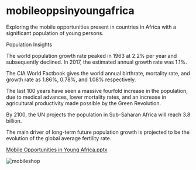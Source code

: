 # mobileoppsinyoungafrica
Exploring the mobile opportunities present in countries in Africa with a significant population of young persons. 

Population Insights

The world population growth rate peaked in 1963 at 2.2% per year and subsequently declined.  In 2017, the estimated annual growth rate was 1.1%.

The CIA World Factbook gives the world annual birthrate, mortality rate, and growth rate as 1.86%, 0.78%, and 1.08% respectively.

The last 100 years have seen a massive fourfold increase in the population, due to medical advances, lower mortality rates, and an increase in agricultural productivity made possible by the Green Revolution.

By 2100, the UN projects the population in Sub-Saharan Africa will reach 3.8 billion.

The main driver of long-term future population growth is projected to be the evolution of the global average fertility rate.


[Mobile Opportunities in Young Africa.pptx](https://github.com/vmantillacolon85/mobileoppsinyoungafrica/files/10828571/Mobile.Opportunities.in.Young.Africa.pptx)

![mobileshop](https://user-images.githubusercontent.com/72588367/221287983-4f48723f-0bc6-4969-9183-a9e370c0f3fd.jpeg)

